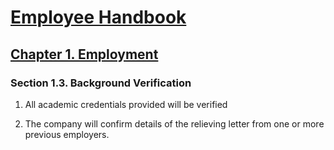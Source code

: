 # [Employee Handbook](../index.md)

## [Chapter 1. Employment](index.md)

### Section 1.3. Background Verification

1. All academic credentials provided will be verified

2. The company will confirm details of the relieving letter from one or more previous employers.

